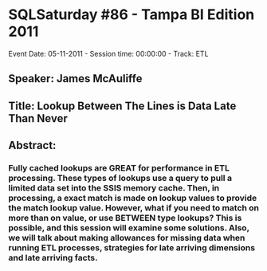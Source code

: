 # SQLSaturday #86 - Tampa BI Edition 2011
Event Date: 05-11-2011 - Session time: 00:00:00 - Track: ETL
## Speaker: James McAuliffe
## Title: Lookup Between The Lines is Data Late Than Never
## Abstract:
### Fully cached lookups are GREAT for performance in ETL processing.  These types of lookups use a query to pull a limited data set into the SSIS memory cache.  Then, in processing, a exact match is made on lookup values to provide the match lookup value.   However, what if you need to match on more than on value, or use BETWEEN type lookups?  This is possible, and this session will examine some solutions.  Also, we will talk about making allowances for missing data when running ETL processes, strategies for late arriving dimensions and late arriving facts. 
